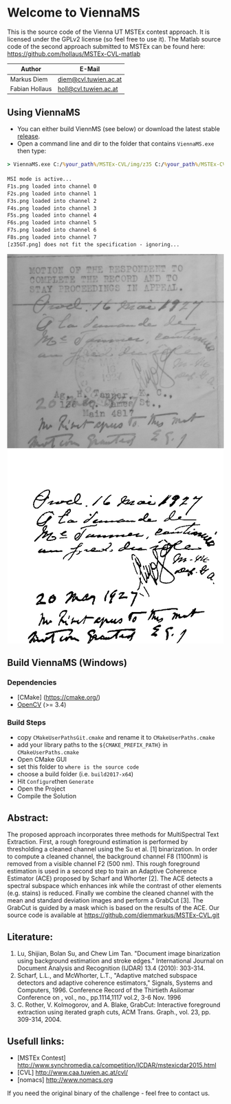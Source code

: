 # Welcome to ViennaMS
This is the source code of the Vienna UT MSTEx contest approach. 
It is licensed under the GPLv2 license (so feel free to use it).
The Matlab source code of the second approach submitted to MSTEx can be found here:
https://github.com/hollaus/MSTEx-CVL-matlab

| Author         | E-Mail                  |
|----------------|-------------------------|
| Markus Diem    | diem@cvl.tuwien.ac.at   |
| Fabian Hollaus | holl@cvl.tuwien.ac.at   |

## Using ViennaMS

- You can either build ViennMS (see below) or download the latest stable [release](https://github.com/diemmarkus/MSTEx-CVL/releases). 
- Open a command line and dir to the folder that contains `ViennaMS.exe` then type:
````cmd
> ViennaMS.exe C:/%your_path%/MSTEx-CVL/img/z35 C:/%your_path%/MSTEx-CVL/img/z35-bw.png

MSI mode is active...
F1s.png loaded into channel 0
F2s.png loaded into channel 1
F3s.png loaded into channel 2
F4s.png loaded into channel 3
F5s.png loaded into channel 4
F6s.png loaded into channel 5
F7s.png loaded into channel 6
F8s.png loaded into channel 7
[z35GT.png] does not fit the specification - ignoring...

````

![input-image](./img/z35/F4s.png)
![output-image](./img/z35-bw.png)

## Build ViennaMS (Windows)

### Dependencies

- [CMake] (https://cmake.org/)
- [OpenCV](https://github.com/TUWien/opencv) (>= 3.4)

### Build Steps

- copy `CMakeUserPathsGit.cmake` and rename it to `CMakeUserPaths.cmake`
- add your library paths to the `${CMAKE_PREFIX_PATH}` in `CMakeUserPaths.cmake`
- Open CMake GUI
- set this folder to `where is the source code`
- choose a build folder (i.e. `build2017-x64`)
- Hit `Configure`then `Generate`
- Open the Project
- Compile the Solution

## Abstract:
The proposed approach incorporates three methods for MultiSpectral Text Extraction. First, a rough foreground estimation is performed by thresholding a cleaned channel using the Su et al. [1] binarization. In order to compute a cleaned channel, the background channel F8 (1100nm) is removed from a visible channel F2 (500 nm). This rough foreground estimation is used in a second step to train an Adaptive Coherence Estimator (ACE) proposed by Scharf and Whorter [2]. The ACE detects a spectral subspace which enhances ink while the contrast of other elements (e.g. stains) is reduced.  Finally we combine the cleaned channel with the mean and standard deviation images and perform a GrabCut [3]. The GrabCut is guided by a mask which is based on the results of the ACE. Our source code is available at https://github.com/diemmarkus/MSTEx-CVL.git

## Literature:
1. Lu, Shijian, Bolan Su, and Chew Lim Tan. "Document image binarization using background estimation and stroke edges." International Journal on Document Analysis and Recognition (IJDAR) 13.4 (2010): 303-314.
2. Scharf, L.L., and McWhorter, L.T., "Adaptive matched subspace detectors and adaptive coherence estimators," Signals, Systems and Computers, 1996. Conference Record of the Thirtieth Asilomar Conference on , vol., no., pp.1114,1117 vol.2, 3-6 Nov. 1996
3. C. Rother, V. Kolmogorov, and A. Blake, GrabCut: Interactive foreground extraction using iterated graph cuts, ACM Trans. Graph., vol. 23, pp. 309-314, 2004.


## Usefull links:
- [MSTEx Contest]    http://www.synchromedia.ca/competition/ICDAR/mstexicdar2015.html
- [CVL]              http://www.caa.tuwien.ac.at/cvl/	
- [nomacs]           http://www.nomacs.org

If you need the original binary of the challenge - feel free to contact us.
